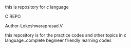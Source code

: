 <p> this is repository for  c language<p>
  
<h>C REPO<h>
<p>Author-Lokeshwaraprasad.V </p>
<p>this repository is for the practice codes and other topics in c language..complete begineer friendly learning codes</p>
